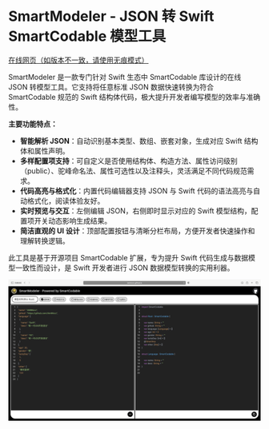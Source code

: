 # SmartModeler - JSON 转 Swift SmartCodable 模型工具

[在线网页（如版本不一致，请使用无痕模式）](https://iammccc.github.io)

SmartModeler 是一款专门针对 Swift 生态中 SmartCodable 库设计的在线 JSON 转模型工具。它支持将任意标准 JSON 数据快速转换为符合 SmartCodable 规范的 Swift 结构体代码，极大提升开发者编写模型的效率与准确性。

**主要功能特点：**

- **智能解析 JSON**：自动识别基本类型、数组、嵌套对象，生成对应 Swift 结构体和属性声明。
- **多样配置项支持**：可自定义是否使用结构体、构造方法、属性访问级别（public）、驼峰命名法、属性可选性以及注释头，灵活满足不同代码规范需求。
- **代码高亮与格式化**：内置代码编辑器支持 JSON 与 Swift 代码的语法高亮与自动格式化，阅读体验友好。
- **实时预览与交互**：左侧编辑 JSON，右侧即时显示对应的 Swift 模型结构，配置项开关动态影响生成结果。
- **简洁直观的 UI 设计**：顶部配置按钮与清晰分栏布局，方便开发者快速操作和理解转换逻辑。

此工具是基于开源项目 SmartCodable 扩展，专为提升 Swift 代码生成与数据模型一致性而设计，是 Swift 开发者进行 JSON 数据模型转换的实用利器。

![](https://github.com/iAmMccc/iAmMccc.github.io/blob/main/演示图.png)
